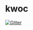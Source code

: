 # kwoc

[![Gitter](https://badges.gitter.im/kwoc/Lobby.svg)](https://gitter.im/kwoc/Lobby?utm_source=badge&utm_medium=badge&utm_campaign=pr-badge&utm_content=badge)